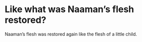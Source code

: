 # Like what was Naaman’s flesh restored?

Naaman’s flesh was restored again like the flesh of a little child.

